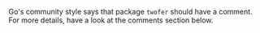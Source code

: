 Go's community style says that package `twofer` should have a comment. For more details, have a look at the comments section below.
